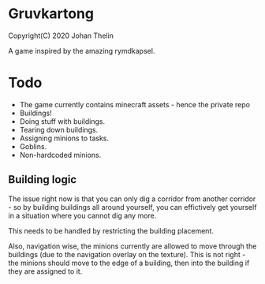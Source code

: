 # Gruvkartong

Copyright(C) 2020 Johan Thelin

A game inspired by the amazing rymdkapsel.

# Todo

- The game currently contains minecraft assets - hence the private repo
- Buildings!
- Doing stuff with buildings.
- Tearing down buildings.
- Assigning minions to tasks.
- Goblins.
- Non-hardcoded minions.

## Building logic

The issue right now is that you can only dig a corridor from another corridor - so by building buildings all around yourself, you can effictively get yourself in a situation where you cannot dig any more.

This needs to be handled by restricting the building placement.

Also, navigation wise, the minions currently are allowed to move through the buildings (due to the navigation overlay on the texture). This is not right - the minions should move to the edge of a building, then into the building if they are assigned to it.